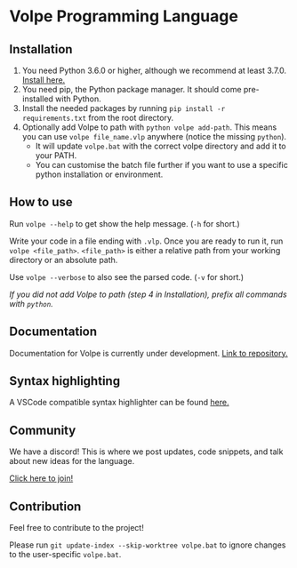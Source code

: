 # Volpe Programming Language

## Installation

1. You need Python 3.6.0 or higher, although we recommend at least 3.7.0. [Install here.](https://www.python.org/downloads/)
2. You need pip, the Python package manager. It should come pre-installed with Python.
3. Install the needed packages by running `pip install -r requirements.txt` from the root directory.
4. Optionally add Volpe to path with `python volpe add-path`. This means you can use `volpe file_name.vlp` anywhere (notice the missing `python`).
    - It will update `volpe.bat` with the correct volpe directory and add it to your PATH.
    - You can customise the batch file further if you want to use a specific python installation or environment.

## How to use

Run `volpe --help` to get show the help message. (`-h` for short.)

Write your code in a file ending with `.vlp`. Once you are ready to run it, run `volpe <file_path>`.
`<file_path>` is either a relative path from your working directory or an absolute path.

Use `volpe --verbose` to also see the parsed code. (`-v` for short.)

*If you did not add Volpe to path (step 4 in Installation), prefix all commands with `python`.*

## Documentation

Documentation for Volpe is currently under development. [Link to repository.](https://github.com/ViliamVadocz/Volpe-docs)

## Syntax highlighting

A VSCode compatible syntax highlighter can be found [here.](https://github.com/TheBlocks/VolpeSyntax)

## Community

We have a discord! This is where we post updates, code snippets, and talk about new
ideas for the language.

[Click here to join!](https://discord.gg/ETXcbc6)

## Contribution

Feel free to contribute to the project!

Please run `git update-index --skip-worktree volpe.bat` to ignore changes
to the user-specific `volpe.bat`.
